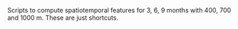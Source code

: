 Scripts to compute spatiotemporal features for 3, 6, 9 months with 400, 700 and 1000 m. These are just shortcuts.
